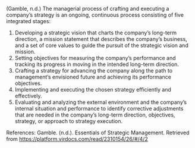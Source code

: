 (Gamble, n.d.)
The managerial process of crafting and executing a company’s strategy is an ongoing, continuous process consisting of five integrated stages:
1. Developing a strategic vision that charts the company’s long-term direction, a mission statement that describes the company’s business, and a set of core values to guide the pursuit of the strategic vision and mission.
2. Setting objectives for measuring the company’s performance and tracking its progress in moving in the intended long-term direction.
3. Crafting a strategy for advancing the company along the path to management’s envisioned future and achieving its performance objectives.
4. Implementing and executing the chosen strategy efficiently and effectively.
5. Evaluating and analyzing the external environment and the company’s internal situation and performance to identify corrective adjustments that are needed in the company’s long-term direction, objectives, strategy, or approach to strategy execution.


References:
Gamble. (n.d.). Essentials of Strategic Management. Retrieved from https://platform.virdocs.com/read/2310154/26/#/4/2
